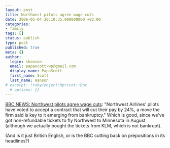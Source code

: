 ```yaml
---
layout: post
title: Northwest pilots agree wage cuts
date: 2006-05-04 20:10:35.000000000 +02:00
categories:
- family
tags: []
status: publish
type: post
published: true
meta: {}
author:
  login: shanson
  email: papascott-wp@gmail.com
  display_name: PapaScott
  first_name: Scott
  last_name: Hanson
# excerpt: !ruby/object:Hpricot::Doc
  # options: {}
---
```

<p><a href="http://news.bbc.co.uk/1/hi/business/4971164.stm" title="BBC NEWS | Business | Northwest pilots agree wage cuts">BBC NEWS: Northwest pilots agree wage cuts</a>: "Northwest Airlines' pilots have voted to accept a contract that will cut their pay by 24%, a move the firm said is key to it emerging from bankruptcy." Which is good, since we've got non-refundable tickets to fly Northwest to Minnesota in August (although we actually bought the tickets from KLM, which is not bankrupt).</p>
<p>(And is it just British English, or is the BBC cutting back on prepositions in its headlines?)</p>
